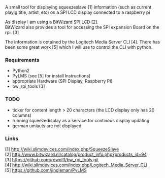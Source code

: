 A small tool for displaying squeezeslave [1] information (such as current playig title, artist, etc) on a SPI LCD display connected to a raspberry pi

As display I am using a BitWizard SPI LCD [2].  
BitWizard also provides a tool for accessing the SPI expansion Board on the rpi. [3]

The information is optained by the Logitech Media Server CLI [4]. There has been some great work [5] which I will use to control the CLI with python.

### Requirements ###

* Python2
* PyLMS (see [5] for install Instructions)
* appropriate Hardware (SPI Display, Raspberry PI)
* bw_rpi_tools [3]

### TODO ###
* ticker for content length > 20 characters (the LCD display only has 20 columns)
* running squeezedisplay as a service for continous display updating
* german umlauts are not displayed

### Links ###

[1] http://wiki.slimdevices.com/index.php/SqueezeSlave  
[2] http://www.bitwizard.nl/catalog/product_info.php?products_id=94  
[3] https://github.com/rewolff/bw_rpi_tools.git  
[4] http://wiki.slimdevices.com/index.php/Logitech_Media_Server_CLI  
[5] https://github.com/jingleman/PyLMS
